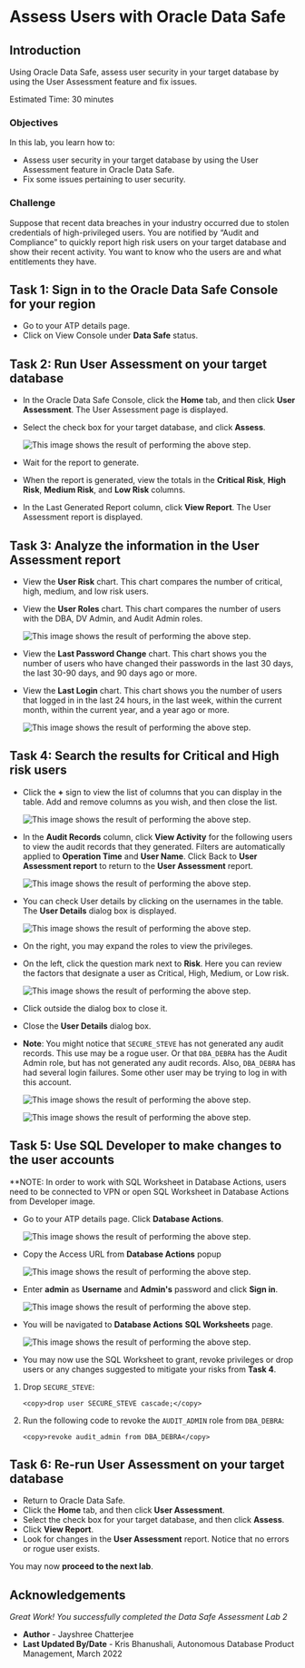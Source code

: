 # Assess Users with Oracle Data Safe
## Introduction

Using Oracle Data Safe, assess user security in your target database by using the User Assessment feature and fix issues.

Estimated Time: 30 minutes

### Objectives

In this lab, you learn how to:
- Assess user security in your target database by using the User Assessment feature in Oracle Data Safe.
- Fix some issues pertaining to user security.

### Challenge

Suppose that recent data breaches in your industry occurred due to stolen credentials of high-privileged users. You are notified by “Audit and Compliance” to quickly report high risk users on your target database and show their recent activity. You want to know who the users are and what entitlements they have.

## Task 1: Sign in to the Oracle Data Safe Console for your region

- Go to your ATP details page.
- Click on View Console under **Data Safe** status.

## Task 2: Run User Assessment on your target database

- In the Oracle Data Safe Console, click the **Home** tab, and then click **User Assessment**. The User Assessment page is displayed.
- Select the check box for your target database, and click **Assess**.

    ![This image shows the result of performing the above step.](./images/img14.png " ")

- Wait for the report to generate.
- When the report is generated, view the totals in the **Critical Risk**, **High Risk**, **Medium Risk**, and **Low Risk** columns.
- In the Last Generated Report column, click **View Report**. The User Assessment report is displayed.

## Task 3: Analyze the information in the User Assessment report

- View the **User Risk** chart. This chart compares the number of critical, high, medium, and low risk users.
- View the **User Roles** chart. This chart compares the number of users with the DBA, DV Admin, and Audit Admin roles.

    ![This image shows the result of performing the above step.](./images/img15.png " ")

- View the **Last Password Change** chart. This chart shows you the number of users who have changed their passwords in the last 30 days, the last 30-90 days, and 90 days ago or more.
- View the **Last Login** chart. This chart shows you the number of users that logged in in the last 24 hours, in the last week, within the current month, within the current year, and a year ago or more.

    ![This image shows the result of performing the above step.](./images/img16.png " ")

## Task 4: Search the results for Critical and High risk users

- Click the **+** sign to view the list of columns that you can display in the table. Add and remove columns as you wish, and then close the list.

    ![This image shows the result of performing the above step.](./images/img17.jpg " ")

- In the **Audit Records** column, click **View Activity** for the following users to view the audit records that they generated. Filters are automatically applied to **Operation Time** and **User Name**. Click Back to **User Assessment report** to return to the **User Assessment** report.

    ![This image shows the result of performing the above step.](./images/img18.png " ")

- You can check User details by clicking on the usernames in the table. The **User Details** dialog box is displayed.

    ![This image shows the result of performing the above step.](./images/img19.png " ")

- On the right, you may expand the roles to view the privileges.
- On the left, click the question mark next to **Risk**. Here you can review the factors that designate a user as Critical, High, Medium, or Low risk.

    ![This image shows the result of performing the above step.](./images/img20.png " ")

- Click outside the dialog box to close it.
- Close the **User Details** dialog box.

- **Note**: You might notice that `SECURE_STEVE` has not generated any audit records. This use may be a rogue user. Or that `DBA_DEBRA` has the Audit Admin role, but has not generated any audit records. Also, `DBA_DEBRA` has had several login failures. Some other user may be trying to log in with this account.

    ![This image shows the result of performing the above step.](./images/img21.jpg " ")

    ![This image shows the result of performing the above step.](./images/img22.jpg " ")

## Task 5: Use SQL Developer to make changes to the user accounts

**NOTE: In order to work with SQL Worksheet in Database Actions, users need to be connected to VPN or open SQL Worksheet in Database Actions from Developer image. 

- Go to your ATP details page. Click **Database Actions**.

    ![This image shows the result of performing the above step.](./images/img23.png " ")

- Copy the Access URL from **Database Actions** popup 

    ![This image shows the result of performing the above step.](./images/img23-1.png " ")

- Enter **admin** as **Username** and **Admin's** password and click **Sign in**.

    ![This image shows the result of performing the above step.](./images/img23-2.png " ")

- You will be navigated to **Database Actions** **SQL Worksheets** page.

    ![This image shows the result of performing the above step.](./images/img24.png " ")

- You may now use the SQL Worksheet to grant, revoke privileges or drop users or any changes suggested to mitigate your risks from **Task 4**.

1. Drop `SECURE_STEVE`:

    ```
    <copy>drop user SECURE_STEVE cascade;</copy>
    ```

2. Run the following code to revoke the `AUDIT_ADMIN` role from `DBA_DEBRA`:

    ```
    <copy>revoke audit_admin from DBA_DEBRA</copy>
    ```

## Task 6: Re-run User Assessment on your target database

- Return to Oracle Data Safe.
- Click the **Home** tab, and then click **User Assessment**.
- Select the check box for your target database, and then click **Assess**.
- Click **View Report**.
- Look for changes in the **User Assessment** report. Notice that no errors or rogue user exists.

You may now **proceed to the next lab**.

## Acknowledgements

*Great Work! You successfully completed the Data Safe Assessment Lab 2*

- **Author** - Jayshree Chatterjee
- **Last Updated By/Date** - Kris Bhanushali, Autonomous Database Product Management, March 2022

